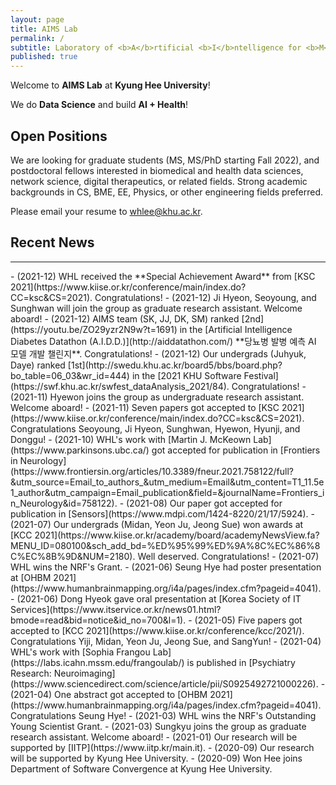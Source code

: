 ```yaml
---
layout: page
title: AIMS Lab
permalink: /
subtitle: Laboratory of <b>A</b>rtificial <b>I</b>ntelligence for <b>M</b>edicine and <b>S</b>cience
published: true
---
```


Welcome to **AIMS Lab** at **Kyung Hee University**!

We do **Data Science** and build **AI + Health**!

## Open Positions
We are looking for graduate students (MS, MS/PhD starting Fall 2022), and postdoctoral fellows interested in biomedical and health data sciences, network science, digital therapeutics, or related fields. Strong academic backgrounds in CS, BME, EE, Physics, or other engineering fields preferred. 

Please email your resume to whlee@khu.ac.kr. 

<!--
Our mission is to develop state-of-the-art machine learning/deep learning algorithms for solving **intelligence** and **real world data problems**. For more information on research topics, please visit our [project page](projects/project). To know more about the lab, you may read this [**feature**](https://webzine.skku.edu/skkuzine/section/culture03.do?articleNo=76954&pager.offset=0&pagerLimit=10) written while we were at SKKU (in Korean).    
-->

<!--
To know more about joining the lab, please read this [*info*](info.md) and e-mail [Prof. Wonhee Lee](people/pi.md) with your **transcript & CV**.
-->

<!--
Following is our lab intro video taken in 2018 (special thanks to Karel Setnička)! 
<iframe src="https://player.vimeo.com/video/257239184" width="640" height="360" frameborder="0" webkitallowfullscreen mozallowfullscreen allowfullscreen></iframe>
-->

## Recent News
<hr>
- (2021-12) WHL received the **Special Achievement Award** from [KSC 2021](https://www.kiise.or.kr/conference/main/index.do?CC=ksc&CS=2021). Congratulations!
- (2021-12) Ji Hyeon, Seoyoung, and Sunghwan will join the group as graduate research assistant. Welcome aboard!
- (2021-12) AIMS team (SK, JJ, DK, SM) ranked [2nd](https://youtu.be/ZO29yzr2N9w?t=1691) in the [Artificial Intelligence Diabetes Datathon (A.I.D.D.)](http://aiddatathon.com/) **당뇨병 발병 예측 AI 모델 개발 챌린지**. Congratulations!
- (2021-12) Our undergrads (Juhyuk, Daye) ranked [1st](http://swedu.khu.ac.kr/board5/bbs/board.php?bo_table=06_03&wr_id=444) in the [2021 KHU Software Festival](https://swf.khu.ac.kr/swfest_dataAnalysis_2021/84). Congratulations!
- (2021-11) Hyewon joins the group as undergraduate research assistant. Welcome aboard!
- (2021-11) Seven papers got accepted to [KSC 2021](https://www.kiise.or.kr/conference/main/index.do?CC=ksc&CS=2021). Congratulations Seoyoung, Ji Hyeon, Sunghwan, Hyewon, Hyunji, and Donggu! 
- (2021-10) WHL's work with [Martin J. McKeown Lab](https://www.parkinsons.ubc.ca/) got accepted for publication in [Frontiers in Neurology](https://www.frontiersin.org/articles/10.3389/fneur.2021.758122/full?&utm_source=Email_to_authors_&utm_medium=Email&utm_content=T1_11.5e1_author&utm_campaign=Email_publication&field=&journalName=Frontiers_in_Neurology&id=758122). 
- (2021-08) Our paper got accepted for publication in [Sensors](https://www.mdpi.com/1424-8220/21/17/5924). 
- (2021-07) Our undergrads (Midan, Yeon Ju, Jeong Sue) won awards at [KCC 2021](https://www.kiise.or.kr/academy/board/academyNewsView.fa?MENU_ID=080100&sch_add_bd=%ED%95%99%ED%9A%8C%EC%86%8C%EC%8B%9D&NUM=2180). Well deserved. Congratulations!
- (2021-07) WHL wins the NRF's Grant.
- (2021-06) Seung Hye had poster presentation at [OHBM 2021](https://www.humanbrainmapping.org/i4a/pages/index.cfm?pageid=4041).
- (2021-06) Dong Hyeok gave oral presentation at [Korea Society of IT Services](https://www.itservice.or.kr/news01.html?bmode=read&bid=notice&id_no=700&l=1).
- (2021-05) Five papers got accepted to [KCC 2021](https://www.kiise.or.kr/conference/kcc/2021/). Congratulations Yiji, Midan, Yeon Ju, Jeong Sue, and SangYun! 
- (2021-04) WHL's work with [Sophia Frangou Lab](https://labs.icahn.mssm.edu/frangoulab/) is published in [Psychiatry Research: Neuroimaging](https://www.sciencedirect.com/science/article/pii/S0925492721000226).
- (2021-04) One abstract got accepted to [OHBM 2021](https://www.humanbrainmapping.org/i4a/pages/index.cfm?pageid=4041). Congratulations Seung Hye!
- (2021-03) WHL wins the NRF's Outstanding Young Scientist Grant.
- (2021-03) Sungkyu joins the group as graduate research assistant. Welcome aboard!
- (2021-01) Our research will be supported by [IITP](https://www.iitp.kr/main.it).
- (2020-09) Our research will be supported by Kyung Hee University.
- (2020-09) Won Hee joins Department of Software Convergence at Kyung Hee University.

<!--
### Recent News
<hr>
- 21.7 One paper got accepted to [**ICCV 21**](http://iccv2021.thecvf.com/home)! Congratulations Hongjoon Ahn and Jihwan Kwak!
- 21.7 Three members will do industry internships in the fall! Congratulations Hongjoon Ahn ([Amazon Shanghai](https://www.amazon.jobs/en-gb/locations/shanghai-china)), Jaeseok Byun ([Microsoft Research Asia](https://www.microsoft.com/en-us/research/lab/microsoft-research-asia/)), and Sangwon Jung ([Naver AI](https://clova.ai/ko))!
- 21.7 Sungmin Cha got the Best Paper Award at [CKAIA summer conference](http://aiassociation.kr/Conference/ConferenceView.asp?AC=0&CODE=CC20210401&CpPage=111#CONF).
- 21.7 Taesup served as a General Chair for the CKAIA summer conference.
- 21.5 M.IN.D Lab will participate in [**Naver-SNU Hyperscal AI Project**](http://www.aitimes.kr/news/articleView.html?idxno=20983)!
- 21.4 Our lab will be supported by [**NRF 미래뇌융합기술 연구과제**]()!
- 21.4 Our lab will be supported by [**Microsoft-IITP Project**]()!
- 21.3 We moved to [**Seoul National University ECE**](http://ee.snu.ac.kr) as of March 01, 2021!
- 21.3 Two papers got accepted to [**CVPR 21**](http://cvpr2021.thecvf.com/)! Congratulations Sungmin, Jaeseok, Sangwon, Donggyu, and Taeeon!
- 21.3 Two papers got accepted to [**ICLR 21**](https://iclr.cc/)! Congratulations Sungmin and Taeeon!
- 21.3 Our lab will be supported by [**NRF Mid-Career Research Program**](https://www.nrf.re.kr/biz/info/notice/list?menu_no=378&biz_no=85) for 5 years!
- 20.11 Sungmin won the Best Paper Award at [**2020 Microsoft-AI Association Fall Conference**]()! Congratulations!
- 20.12 Sangwon, Hongjoon won the [**Qualcomm Innovation Fellowship Korea**]()! Congratulations!
-->
